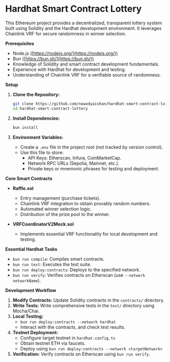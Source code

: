 # Hardhat Smart Contract Lottery 

This Ethereum project provides a decentralized, transparent lottery system built using Solidity and the Hardhat development environment. It leverages Chainlink VRF for secure randomness in winner selection.

**Prerequisites**

* Node.js ([https://nodejs.org/](https://nodejs.org/))
* Bun ([https://bun.sh/](https://bun.sh/))
* Knowledge of Solidity and smart contract development fundamentals.
* Experience with Hardhat for development and testing.
* Understanding of Chainlink VRF for a verifiable source of randomness.

**Setup**

1. **Clone the Repository:**

   ```bash
   git clone https://github.com/nawodyaishan/hardhat-smart-contract-lottery.git
   cd hardhat-smart-contract-lottery
   ```

2. **Install Dependencies:**

   ```bash
   bun install
   ```

3. **Environment Variables:**

   *  Create a `.env` file in the project root (not tracked by version control).
   *  Use this file to store:
      *  API Keys: Etherscan, Infura, CoinMarketCap.
      *  Network RPC URLs (Sepolia, Mainnet, etc.).
      *  Private keys or mnemonic phrases for testing and deployment.

**Core Smart Contracts**

*  **Raffle.sol**
   *   Entry management (purchase tickets).
   *   Chainlink VRF integration to obtain provably random numbers.
   *   Automated winner selection logic.
   *   Distribution of the prize pool to the winner.

*  **VRFCoordinatorV2Mock.sol**
   *  Implements essential VRF functionality for local development and testing. 

**Essential Hardhat Tasks**

*  `bun run compile`: Compiles smart contracts.
*  `bun run test`: Executes the test suite.
*  `bun run deploy:contracts`: Deploys to the specified network.
*  `bun run verify`: Verifies contracts on Etherscan (use `--network networkName`).

**Development Workflow**

1. **Modify Contracts:** Update Solidity contracts in the `contracts/` directory.
2. **Write Tests:**  Write comprehensive tests in the `test/` directory using Mocha/Chai.
3. **Local Testing:**
    *  `bun run deploy:contracts --network hardhat`
    *  Interact with the contracts, and check test results.
4. **Testnet Deployment:**
    * Configure target testnet in `hardhat.config.ts`
    * Obtain testnet ETH via faucets.
    * Deploy using `bun run deploy:contracts --network <targetNetwork>`
5. **Verification:** Verify contracts on Etherscan using `bun run verify`.



